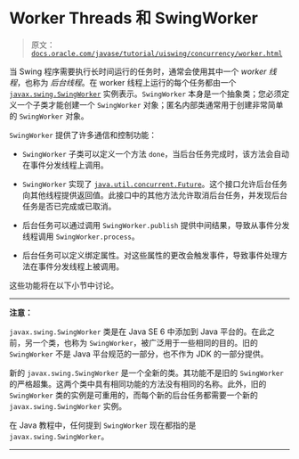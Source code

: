 # Worker Threads 和 SwingWorker

> 原文：[`docs.oracle.com/javase/tutorial/uiswing/concurrency/worker.html`](https://docs.oracle.com/javase/tutorial/uiswing/concurrency/worker.html)

当 Swing 程序需要执行长时间运行的任务时，通常会使用其中一个 *worker 线程*，也称为 *后台线程*。在 worker 线程上运行的每个任务都由一个 [`javax.swing.SwingWorker`](https://docs.oracle.com/javase/8/docs/api/javax/swing/SwingWorker.html) 实例表示。`SwingWorker` 本身是一个抽象类；您必须定义一个子类才能创建一个 `SwingWorker` 对象；匿名内部类通常用于创建非常简单的 `SwingWorker` 对象。

`SwingWorker` 提供了许多通信和控制功能：

+   `SwingWorker` 子类可以定义一个方法 `done`，当后台任务完成时，该方法会自动在事件分发线程上调用。

+   `SwingWorker` 实现了 [`java.util.concurrent.Future`](https://docs.oracle.com/javase/8/docs/api/java/util/concurrent/Future.html)。这个接口允许后台任务向其他线程提供返回值。此接口中的其他方法允许取消后台任务，并发现后台任务是否已完成或已取消。

+   后台任务可以通过调用 `SwingWorker.publish` 提供中间结果，导致从事件分发线程调用 `SwingWorker.process`。

+   后台任务可以定义绑定属性。对这些属性的更改会触发事件，导致事件处理方法在事件分发线程上被调用。

这些功能将在以下小节中讨论。

* * *

**注意：**

`javax.swing.SwingWorker` 类是在 Java SE 6 中添加到 Java 平台的。在此之前，另一个类，也称为 `SwingWorker`，被广泛用于一些相同的目的。旧的 `SwingWorker` 不是 Java 平台规范的一部分，也不作为 JDK 的一部分提供。

新的 `javax.swing.SwingWorker` 是一个全新的类。其功能不是旧的 `SwingWorker` 的严格超集。这两个类中具有相同功能的方法没有相同的名称。此外，旧的 `SwingWorker` 类的实例是可重用的，而每个新的后台任务都需要一个新的 `javax.swing.SwingWorker` 实例。

在 Java 教程中，任何提到 `SwingWorker` 现在都指的是 `javax.swing.SwingWorker`。

* * *
